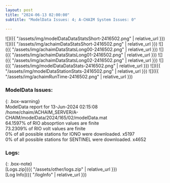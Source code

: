 ```yaml
---
layout: post
title: "2024-06-13 02:00:00"
subtitle: "ModelData Issues: 4; A-CHAIM System Issues: 0"

---
```


![]({{ "/assets/img/modelDataDataStatsShort-2416502.png" | relative_url }})
![]({{ "/assets/img/achaimDataStatsShort-2416502.png" | relative_url }})
![]({{ "/assets/img/achaimDataStatsLong00-2416502.png" | relative_url }})
![]({{ "/assets/img/achaimDataStatsLong01-2416502.png" | relative_url }})
![]({{ "/assets/img/achaimDataStatsLong02-2416502.png" | relative_url }})
![]({{ "/assets/img/modelDataDataStats-2416502.png" | relative_url }})
![]({{ "/assets/img/modelDataStationStats-2416502.png" | relative_url }})
![]({{ "/assets/img/achaimRunTime-2416502.png" | relative_url }})


### ModelData Issues:  
  
{: .box-warning}  
 ModelData report for 13-Jun-2024 02:15:08   
 /home/chaim/ACHAIM_SERVER/A-CHAIM/modelData/2024/165/02/modelData.mat   
 64.1597% of RIO absoprtion values are finite   
 73.2309% of RIO volt values are finite   
 0% of all possible stations for IONO were downloaded. x5197   
 0% of all possible stations for SENTINEL were downloaded. x4652   
  


### Logs:  
  
{: .box-note}  
[Logs.zip]({{ "/assets/other/logs.zip" | relative_url }})  
[Log Info]({{ "/logInfo" | relative_url }})  
